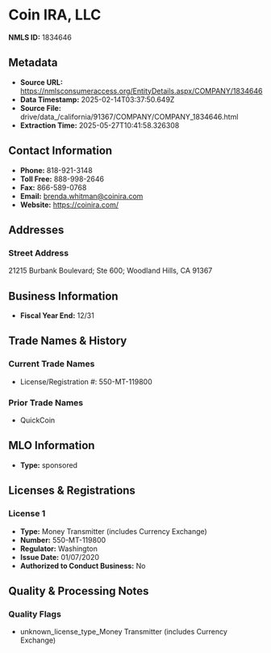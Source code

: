 # Coin IRA, LLC

**NMLS ID:** 1834646

## Metadata
- **Source URL:** https://nmlsconsumeraccess.org/EntityDetails.aspx/COMPANY/1834646
- **Data Timestamp:** 2025-02-14T03:37:50.649Z
- **Source File:** drive/data_/california/91367/COMPANY/COMPANY_1834646.html
- **Extraction Time:** 2025-05-27T10:41:58.326308

## Contact Information
- **Phone:** 818-921-3148
- **Toll Free:** 888-998-2646
- **Fax:** 866-589-0768
- **Email:** brenda.whitman@coinira.com
- **Website:** https://coinira.com/

## Addresses
### Street Address
21215 Burbank Boulevard; Ste 600; Woodland Hills, CA 91367

## Business Information
- **Fiscal Year End:** 12/31

## Trade Names & History
### Current Trade Names
- License/Registration #: 550-MT-119800

### Prior Trade Names
- QuickCoin

## MLO Information
- **Type:** sponsored

## Licenses & Registrations

### License 1
- **Type:** Money Transmitter (includes Currency Exchange)
- **Number:** 550-MT-119800
- **Regulator:** Washington
- **Issue Date:** 01/07/2020
- **Authorized to Conduct Business:** No

## Quality & Processing Notes
### Quality Flags
- unknown_license_type_Money Transmitter (includes Currency Exchange)
